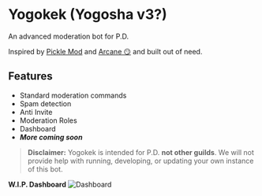 # Yogokek (Yogosha v3?)
An advanced moderation bot for P.D.

Inspired by [Pickle Mod](https://github.com/zajrik/pickle-mod) and [Arcane :smirk:](https://arcanebot.xyz) and built out of need.

## Features
- Standard moderation commands
- Spam detection
- Anti Invite
- Moderation Roles
- Dashboard
- ***More coming soon***

>**Disclaimer:** Yogokek is intended for P.D. **not other guilds**. We will not provide help with running, developing, or updating your own instance of this bot. 

**W.I.P. Dashboard**
![Dashboard](https://mee6.really-sucks.pw/i/uGGcy2.png)
